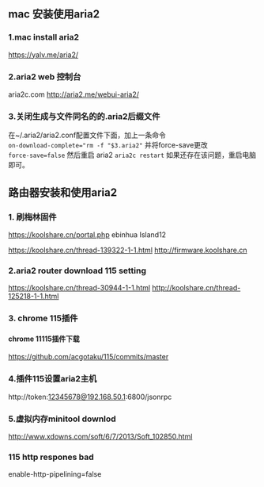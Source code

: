 
## mac 安装使用aria2

### 1.mac install aria2

https://yalv.me/aria2/

### 2.aria2 web 控制台

aria2c.com
http://aria2.me/webui-aria2/

### 3.关闭生成与文件同名的的.aria2后缀文件

在~/.aria2/aria2.conf配置文件下面，加上一条命令  
`on-download-complete="rm -f "$3.aria2"`
并将force-save更改  
`force-save=false`
然后重启 aria2 
`aria2c restart`
如果还存在该问题，重启电脑即可。



## 路由器安装和使用aria2

### 1. 刷梅林固件

https://koolshare.cn/portal.php
ebinhua
Island12

https://koolshare.cn/thread-139322-1-1.html
http://firmware.koolshare.cn


### 2.aria2 router download 115 setting
https://koolshare.cn/thread-30944-1-1.html
http://koolshare.cn/thread-125218-1-1.html

### 3. chrome 115插件

#### chrome 11115插件下载
https://github.com/acgotaku/115/commits/master

### 4.插件115设置aria2主机
http://token:12345678@192.168.50.1:6800/jsonrpc

### 5.虚拟内存minitool downlod
http://www.xdowns.com/soft/6/7/2013/Soft_102850.html

### 115 http respones bad
enable-http-pipelining=false

